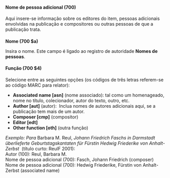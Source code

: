 #### **Nome de pessoa adicional (700)**

Aqui insere-se informação sobre os editores do item, pessoas adicionais envolvidas na publicação e compositores ou outras pessoas de que a publicação trata.

####   
**Nome (700 $a)**  

Insira o nome. Este campo é ligado ao registro de autoridade **Nomes de pessoas**.

#### **Função (700 $4)**

Selecione entre as seguintes opções (os códigos de três letras referem-se ao código MARC para relator):

- **Associated name [asn]** (nome associado): tal como um homenageado, nome no título, colecionador, autor do texto, outro, etc.
- **Author [aut]** (autor):&nbsp; Inclua nomes de autores adicionais aqui, se a publicação tem mais de um autor.  
- **Composer [cmp]** (compositor)  
- **Editor [edt]**  
- **Other function [oth]** (outra função)  

_Exemplo: Para_ Barbara M. Reul, _Johann Friedrich Faschs in Darmstadt überlieferte Geburtstagskantaten für Fürstin Hedwig Friederike von Anhalt-Zerbst_ &nbsp;(título curto: ReulF 2001):  
Autor (100): Reul, Barbara M.  
Nome de pessoa adicional (700): Fasch, Johann Friedrich (composer)  
Nome de pessoa adicional (700): Hedwig Friederike, Fürstin von Anhalt-Zerbst (associated name)